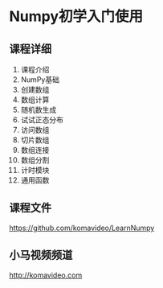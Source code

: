 Numpy初学入门使用
===============

## 课程详细

01. 课程介绍
02. NumPy基础
03. 创建数组
04. 数组计算
05. 随机数生成
06. 试试正态分布
07. 访问数组
08. 切片数组
09. 数组连接
10. 数组分割
11. 计时模块
12. 通用函数

## 课程文件

https://github.com/komavideo/LearnNumpy

## 小马视频频道

http://komavideo.com
